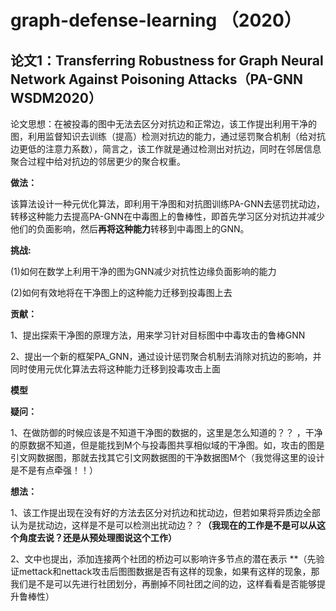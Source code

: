 # graph-defense-learning （2020）
## 论文1：Transferring Robustness for Graph Neural Network Against Poisoning Attacks（PA-GNN WSDM2020）
 论文思想：在被投毒的图中无法去区分对抗边和正常边，该工作提出利用干净的图，利用监督知识去训练（提高）检测对抗边的能力，通过惩罚聚合机制（给对抗边更低的注意力系数），简言之，该工作就是通过检测出对抗边，同时在邻居信息聚合过程中给对抗边的邻居更少的聚合权重。

**做法：**  

该算法设计一种元优化算法，即利用干净图和对抗图训练PA-GNN去惩罚扰动边，转移这种能力去提高PA-GNN在中毒图上的鲁棒性，即首先学习区分对抗边并减少他们的负面影响，然后**再将这种能力**转移到中毒图上的GNN。

**挑战:**  

(1)如何在数学上利用干净的图为GNN减少对抗性边缘负面影响的能力  

(2)如何有效地将在干净图上的这种能力迁移到投毒图上去

**贡献：**  

1、提出探索干净图的原理方法，用来学习针对目标图中中毒攻击的鲁棒GNN  

2、提出一个新的框架PA_GNN，通过设计惩罚聚合机制去消除对抗边的影响，并同时使用元优化算法去将这种能力迁移到投毒攻击上面  

**模型**  



**疑问：**  

1、在做防御的时候应该是不知道干净图的数据的，这里是怎么知道的？？  ，干净的原数据不知道，但是能找到M个与投毒图共享相似域的干净图。如，攻击的图是引文网数据图，那就去找其它引文网数据图的干净数据图M个（我觉得这里的设计是不是有点牵强！！）







**想法：**  

1、该工作提出现在没有好的方法去区分对抗边和扰动边，但若如果将异质边全部认为是扰动边，这样是不是可以检测出扰动边？？**（我现在的工作是不是可以从这个角度去说？还是从预处理图说这个工作）**  

2、文中也提出，添加连接两个社团的桥边可以影响许多节点的潜在表示 **（先验证mettack和nettack攻击后图图数据是否有这样的现象，如果有这样的现象，那我们是不是可以先进行社团划分，再删掉不同社团之间的边，这样看看是否能够提升鲁棒性）
